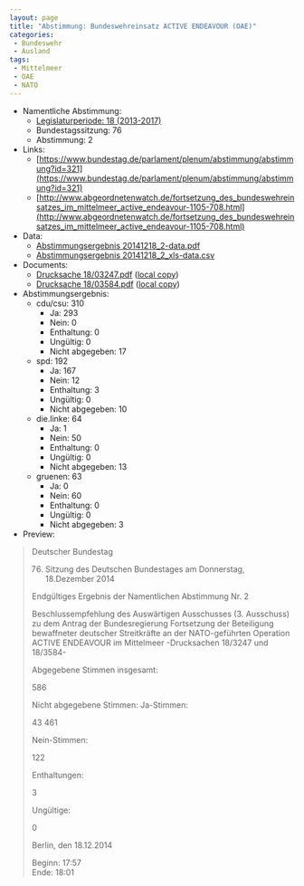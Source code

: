 ```yaml
---
layout: page
title: "Abstimmung: Bundeswehreinsatz ACTIVE ENDEAVOUR (OAE)"
categories:
 - Bundeswehr
 - Ausland
tags:
 - Mittelmeer
 - OAE
 - NATO
---
```


* Namentliche Abstimmung:
    * [Legislaturperiode: 18 (2013-2017)](https://de.wikipedia.org/wiki/18._Deutscher_Bundestag)
    * Bundestagssitzung: 76
    * Abstimmung: 2
* Links: 
    * [https://www.bundestag.de/parlament/plenum/abstimmung/abstimmung?id=321](https://www.bundestag.de/parlament/plenum/abstimmung/abstimmung?id=321)
    * [http://www.abgeordnetenwatch.de/fortsetzung_des_bundeswehreinsatzes_im_mittelmeer_active_endeavour-1105-708.html](http://www.abgeordnetenwatch.de/fortsetzung_des_bundeswehreinsatzes_im_mittelmeer_active_endeavour-1105-708.html)
* Data: 
    * [Abstimmungsergebnis 20141218_2-data.pdf](/res/abstimmungsliste/20141218_2-data.pdf)
    * [Abstimmungsergebnis 20141218_2_xls-data.csv](/res/abstimmungsliste/analyses/20141218_2_xls-data.csv)
* Documents: 
    * [Drucksache 18/03247.pdf](http://dip21.bundestag.de/dip21/btd/18/032/1803247.pdf) ([local copy](/res/abstimmungsdaten/018-076-02/1803247.pdf))
    * [Drucksache 18/03584.pdf](http://dip21.bundestag.de/dip21/btd/18/035/1803584.pdf) ([local copy](/res/abstimmungsdaten/018-076-02/1803584.pdf))
* Abstimmungsergebnis:
    * cdu/csu: 310
        * Ja: 293
        * Nein: 0
        * Enthaltung: 0
        * Ungültig: 0
        * Nicht abgegeben: 17
    * spd: 192
        * Ja: 167
        * Nein: 12
        * Enthaltung: 3
        * Ungültig: 0
        * Nicht abgegeben: 10
    * die.linke: 64
        * Ja: 1
        * Nein: 50
        * Enthaltung: 0
        * Ungültig: 0
        * Nicht abgegeben: 13
    * gruenen: 63
        * Ja: 0
        * Nein: 60
        * Enthaltung: 0
        * Ungültig: 0
        * Nicht abgegeben: 3
* Preview: 
> Deutscher Bundestag
> 
> 76. Sitzung des Deutschen Bundestages
> am Donnerstag, 18.Dezember 2014
> 
> Endgültiges Ergebnis der Namentlichen Abstimmung Nr. 2
> 
> Beschlussempfehlung des Auswärtigen Ausschusses (3. Ausschuss) zu dem Antrag der
> Bundesregierung
> Fortsetzung der Beteiligung bewaffneter deutscher Streitkräfte an der NATO-geführten
> Operation ACTIVE ENDEAVOUR im Mittelmeer
> -Drucksachen 18/3247 und 18/3584-
> 
> Abgegebene Stimmen insgesamt:
> 
> 586
> 
> Nicht abgegebene Stimmen:
> Ja-Stimmen:
> 
> 43
> 461
> 
> Nein-Stimmen:
> 
> 122
> 
> Enthaltungen:
> 
> 3
> 
> Ungültige:
> 
> 0
> 
> Berlin, den 18.12.2014
> 
> Beginn: 17:57  
> Ende: 18:01
